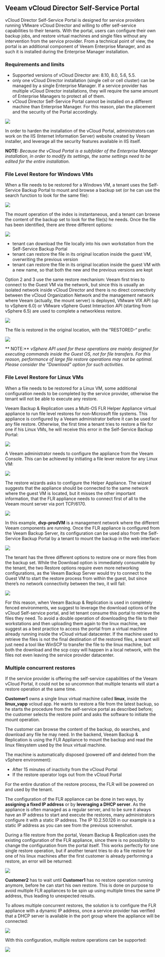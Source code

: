 ## Veeam vCloud Director Self-Service Portal

vCloud Director Self-Service Portal is designed for service providers running VMware vCloud Director and willing to offer self-service capabilities to their tenants. With the portal, users can configure their own backup jobs, and restore virtual machines and single files without any intervention from the service provider. From a technical point of view, the portal is an additional component of Veeam Enterprise Manager, and as such it is installed during the Enterprise Manager installation.

### Requirements and limits ###

* Supported versions of vCloud Director are: 8.10, 8.0, 5.6, 5.5.
* only one vCloud Director installation (single cell or cell cluster) can be managed by a single Enterprise Manager. If a service provider has multiple vCloud Director installations, they will require the same amount of Enterprise Managers to protect all of them.
* vCloud Director Self-Service Portal cannot be installed on a different machine than Enterprise Manager. For this reason, plan the placement and the security of the Portal accordingly.

![](./veeam_vcloud_director_portal_1.png)

In order to harden the installation of the vCloud Portal, administrators can work on the IIS (Internet Information Server) website created by Veeam installer, and leverage all the security features available in IIS itself.

**NOTE:** *Because the vCloud Portal is a subfolder of the Enterprise Manager installation, in order to modify its settings, the same settings need to be edited for the entire installation.*

### File Level Restore for Windows VMs

When a file needs to be restored for a Windows VM, a tenant uses the Self-Service Backup Portal to mount and browse a backup set (or he can use the search function to look for the same file):

![](./veeam_vcloud_director_portal_4.png)

The mount operation of the index is instantaneous, and a tenant can browse the content of the backup set to look for the file(s) he needs. Once the file has been identified, there are three different options:

![](./veeam_vcloud_director_portal_5.png)

* tenant can download the file locally into his own workstation from the Self-Service Backup Portal
* tenant can restore the file in its original location inside the guest VM, overwriting the previous version
* tenant can restore the file in its original location inside the guest VM with a new name, so that both the new and the previous versions are kept

Option 2 and 3 use the same restore mechanism: Veeam first tries to connect to the Guest VM via the network, but since this is usually an isolated network inside vCloud Director and there is no direct connectivity between the vCloud Organization Network and the management network where Veeam (actually, the mount server) is deployed, VMware VIX API (up to vSphere 6.0) or VMware vSphere Guest Interaction API (starting from vSphere 6.5) are used to complete a networkless restore.

![](./veeam_vcloud_director_portal_6.png)

The file is restored in the original location, with the “RESTORED-“ prefix:

![](./veeam_vcloud_director_portal_7.png)

** NOTE:** *vSphere API used for these operations are mainly designed for executing commands inside the Guest OS, not for file transfers. For this reason, performance of large file restore operations may not be optimal. Please consider the "Download" option for such activities.*

### File Level Restore for Linux VMs

When a file needs to be restored for a Linux VM, some additional configuration needs to be completed by the service provider, otherwise the tenant will not be able to execute any restore.

Veeam Backup & Replication uses a Multi-OS FLR Helper Appliance virtual appliance to run file level restores for non-Microsoft file systems. This appliance is configured by a Veeam administrator before it can be used for any file restore. Otherwise, the first time a tenant tries to restore a file for one if his Linux VMs, he will receive this error in the Self-Service Backup Portal:

![](./veeam_vcloud_director_portal_2.png)

A Veeam administrator needs to configure the appliance from the Veeam Console. This can be achieved by initiating a file lever restore for any Linux VM:

![](./veeam_vcloud_director_portal_3.png)

The restore wizards asks to configure the Helper Appliance. The wizard suggests that the appliance should be connected to the same network where the guest VM is located, but it misses the other important information, that the FLR appliance needs to connect first of all to the Veeam mount server via port TCP/6170.

![](./veeam_vcloud_director_portal_8.png)

In this example, **dvp-prodVM** is a management network where the different Veeam components are running. Once the FLR appliance is configured from the Veeam Backup Server, its configuration can be used also from the Self-Service Backup Portal by a tenant to mount the backup in the web interface:

![](./veeam_vcloud_director_portal_9.png)

The tenant has the three different options to restore one or more files from the backup set. While the Download option is immediately consumable by the tenant, the two Restore options require even more networking configurations, as the Veeam Backup Server would try to connect to the Guest VM to start the restore process from within the guest, but since there’s no network connectivity between the two, it will fail:

![](./veeam_vcloud_director_portal_10.png)

For this reason, when Veeam Backup & Replication is used in completely fenced environments, we suggest to leverage the download options of the vCloud Self-service portal, and let tenant consume this portal to retrieve the files they need. To avoid a double operation of downloading the file to their workstations and then uploading them again to the linux machine, we suggest as a best practice to access the portal from a virtual machine already running inside the vCloud virtual datacenter. If the machine used to retrieve the files is not the final destination of the restored files, a tenant will just need a tool like WinSCP to transfer the file to the linux machine, but both the download and the scp copy will happen in a local network, with the files not even leaving the service provider datacenter.

### Multiple concurrent restores

If the service provider is offering the self-service capabilities of the Veeam vCloud Portal, it could not be so uncommon that multiple tenants will start a restore operation at the same time.

**Customer1** owns a single linux virtual machine called **linux**, inside the **linux_vapp** vcloud app. He wants to restore a file from the latest backup, so he starts the procedure from the self-service portal as described before; the customer selects the restore point and asks the software to initiate the mount operation.

The customer can browse the content of the backup, do searches, and download any file he may need. In the backend, Veeam Backup & Replication is using the FLR Appliance to mount the backup and read the linux filesystem used by the linux virtual machine.

The machine is automatically disposed (powered off and deleted from the vSphere environment):
* After 15 minutes of inactivity from the vCloud Portal
* If the restore operator logs out from the vCloud Portal

For the entire duration of the restore process, the FLR will be powered on and used by the tenant.

The configuration of the FLR appliance can be done in two ways, by **assigning a fixed IP address** or by **leveraging a DHCP server**. As the appliance is often managed as a regular server, and to be sure it always have an IP address to start and execute the restores, many administrators configure it with a static IP address. The IP 10.2.50.126 in our example is a static IP address as you can see from the previous screenshot.

During a file restore from the portal, Veeam Backup & Replication uses the existing configuration of the FLR appliance, since there is no possibility to change the configuration from the portal itself. This works perfectly for one single restore operation, but if another tenant tries to do a file restore for one of his linux machines after the first customer is already performing a restore, an error will be returned:

![](./veeam_vcloud_director_portal_11.jpg)

**Customer2** has to wait until **Customer1** has no restore operation running anymore, before he can start his own restore. This is done on purpose to avoid multiple FLR appliances to be spin up using multiple times the same IP address, thus leading to unexpected results.

To allows multiple concurrent restores, the solution is to configure the FLR appliance with a dynamic IP address, once a service provider has verified that a DHCP server is available in the port group where the appliance will be connected:

![](./veeam_vcloud_director_portal_12.png)

With this configuration, multiple restore operations can be supported:

![](./veeam_vcloud_director_portal_13.jpg)
